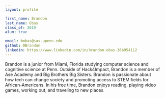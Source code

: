 ```yaml
---
layout: profile

first_name: Brandon
last_name: Obas
class_of: 2019
alum: true

email: bobas@sas.upenn.edu
github: OBrandon
linkedin: https://www.linkedin.com/in/brandon-obas-36b954112
---
```


<!-- @format -->

Brandon is a junior from Miami, Florida studying computer science and cognitive science at Penn. Outside of Hack4Impact, Brandon is a member of Ase Academy and Big Brothers Big Sisters. Brandon is passionate about how tech can change society and promoting access to STEM fields for African-Americans. In his free time, Brandon enjoys reading, playing video games, working out, and traveling to new places.
